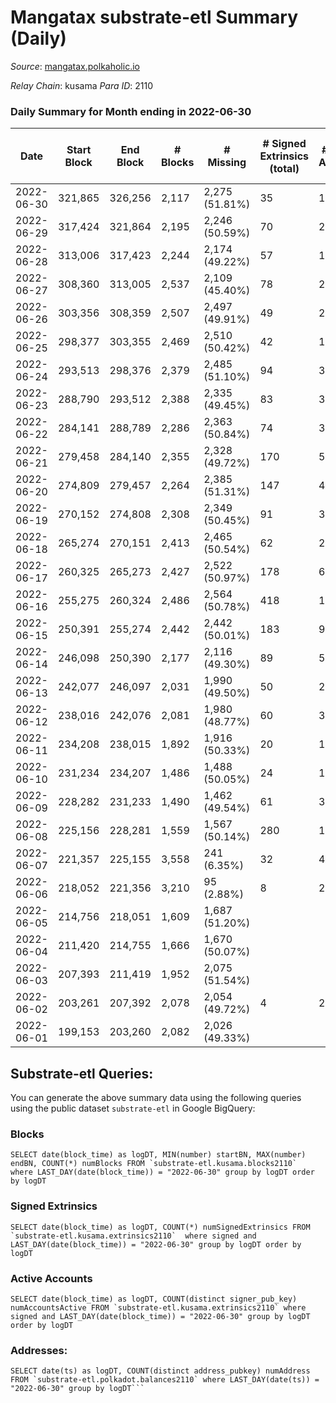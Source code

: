 # Mangatax substrate-etl Summary (Daily)

_Source_: [mangatax.polkaholic.io](https://mangatax.polkaholic.io)

*Relay Chain*: kusama
*Para ID*: 2110



### Daily Summary for Month ending in 2022-06-30


| Date | Start Block | End Block | # Blocks | # Missing | # Signed Extrinsics (total) | # Active Accounts | # Addresses with Balances | # Events | # Transfers | # XCM Transfers In | # XCM Transfers Out |
| ---- | ----------- | --------- | -------- | --------- | --------------------------- | ----------------- | ------------------------- | -------- | ----------- | ------------------ | ------------------- |
| 2022-06-30 | 321,865 | 326,256 | 2,117 | 2,275 (51.81%) | 35 | 15 | 1,158 | 4,321 |   | 5 ($114.67) | 3 ($82.87) |
| 2022-06-29 | 317,424 | 321,864 | 2,195 | 2,246 (50.59%) | 70 | 26 |  | 4,568 | 6  | 7 ($36,084.01) | 4 ($347.71) |
| 2022-06-28 | 313,006 | 317,423 | 2,244 | 2,174 (49.22%) | 57 | 18 |  | 4,639 | 4  | 3 ($5,458.63) | 4 ($999.07) |
| 2022-06-27 | 308,360 | 313,005 | 2,537 | 2,109 (45.40%) | 78 | 29 |  | 5,250 | 4  | 3 ($124.52) | 10 ($32,955.11) |
| 2022-06-26 | 303,356 | 308,359 | 2,507 | 2,497 (49.91%) | 49 | 23 |  | 5,151 | 1  | 1 ($20.39) |   |
| 2022-06-25 | 298,377 | 303,355 | 2,469 | 2,510 (50.42%) | 42 | 19 |  | 5,093 | 2  | 1 ($113.93) | 2 ($89.20) |
| 2022-06-24 | 293,513 | 298,376 | 2,379 | 2,485 (51.10%) | 94 | 39 |  | 4,937 | 4  | 3 ($33.56) |   |
| 2022-06-23 | 288,790 | 293,512 | 2,388 | 2,335 (49.45%) | 83 | 30 |  | 4,987 | 1  | 7 ($853.91) | 5 ($3,107.59) |
| 2022-06-22 | 284,141 | 288,789 | 2,286 | 2,363 (50.84%) | 74 | 35 |  | 4,745 | 2  | 3 ($542.71) | 2 ($139.88) |
| 2022-06-21 | 279,458 | 284,140 | 2,355 | 2,328 (49.72%) | 170 | 54 |  | 4,992 | 1  | 28 ($34,898.85) | 8 ($1,991.01) |
| 2022-06-20 | 274,809 | 279,457 | 2,264 | 2,385 (51.31%) | 147 | 48 |  | 4,760 | 2  | 15 ($4,305.72) | 5 ($117.21) |
| 2022-06-19 | 270,152 | 274,808 | 2,308 | 2,349 (50.45%) | 91 | 37 | 1,125 | 4,762 | 1  | 8 ($694.83) | 4 ($101.98) |
| 2022-06-18 | 265,274 | 270,151 | 2,413 | 2,465 (50.54%) | 62 | 21 |  | 4,999 | 1  | 8 ($251.41) | 7 ($2,560.05) |
| 2022-06-17 | 260,325 | 265,273 | 2,427 | 2,522 (50.97%) | 178 | 63 |  | 5,184 | 1  | 16 ($1,849.99) | 16 ($2,191.31) |
| 2022-06-16 | 255,275 | 260,324 | 2,486 | 2,564 (50.78%) | 418 | 138 |  | 5,595 | 6  | 53 ($14,389.31) | 38 ($3,069.83) |
| 2022-06-15 | 250,391 | 255,274 | 2,442 | 2,442 (50.01%) | 183 | 99 |  | 5,343 | 7  | 83 ($5,713.91) | 11 ($3,564.48) |
| 2022-06-14 | 246,098 | 250,390 | 2,177 | 2,116 (49.30%) | 89 | 56 |  | 4,582 | 3  | 65 ($436,359.21) |   |
| 2022-06-13 | 242,077 | 246,097 | 2,031 | 1,990 (49.50%) | 50 | 29 |  | 4,204 | 3  | 39 ($110,863.51) | 2 ($1,322.80) |
| 2022-06-12 | 238,016 | 242,076 | 2,081 | 1,980 (48.77%) | 60 | 37 |  | 4,312 | 1  | 34 ($11,005.68) | 3 ($60.47) |
| 2022-06-11 | 234,208 | 238,015 | 1,892 | 1,916 (50.33%) | 20 | 13 |  | 3,860 |   | 22 ($8,148.21) |   |
| 2022-06-10 | 231,234 | 234,207 | 1,486 | 1,488 (50.05%) | 24 | 15 |  | 3,059 | 2  | 10 ($5,160.03) | 1 ($64.00) |
| 2022-06-09 | 228,282 | 231,233 | 1,490 | 1,462 (49.54%) | 61 | 33 |  | 3,117 | 10  | 29 ($9,348.21) | 4 ($668.88) |
| 2022-06-08 | 225,156 | 228,281 | 1,559 | 1,567 (50.14%) | 280 | 127 |  | 4,626 | 9  | 136 ($42,721.78) | 7 ($1,763.38) |
| 2022-06-07 | 221,357 | 225,155 | 3,558 | 241 (6.35%) | 32 | 4 |  | 7,225 | 10  | 1 ($7.41) | 1 ($3.36) |
| 2022-06-06 | 218,052 | 221,356 | 3,210 | 95 (2.88%) | 8 | 2 |  | 6,475 | 2  |   |   |
| 2022-06-05 | 214,756 | 218,051 | 1,609 | 1,687 (51.20%) |  |  |  | 3,218 |   |   |   |
| 2022-06-04 | 211,420 | 214,755 | 1,666 | 1,670 (50.07%) |  |  |  | 3,345 |   |   |   |
| 2022-06-03 | 207,393 | 211,419 | 1,952 | 2,075 (51.54%) |  |  |  | 3,933 |   |   |   |
| 2022-06-02 | 203,261 | 207,392 | 2,078 | 2,054 (49.72%) | 4 | 2 |  | 4,194 | 1  | 1 ($1.45) | 1  |
| 2022-06-01 | 199,153 | 203,260 | 2,082 | 2,026 (49.33%) |  |  |  | 4,204 |   | 1 ($8.23) |   |

## Substrate-etl Queries:
You can generate the above summary data using the following queries using the public dataset `substrate-etl` in Google BigQuery:


### Blocks
```
SELECT date(block_time) as logDT, MIN(number) startBN, MAX(number) endBN, COUNT(*) numBlocks FROM `substrate-etl.kusama.blocks2110`  where LAST_DAY(date(block_time)) = "2022-06-30" group by logDT order by logDT
```


### Signed Extrinsics
```
SELECT date(block_time) as logDT, COUNT(*) numSignedExtrinsics FROM `substrate-etl.kusama.extrinsics2110`  where signed and LAST_DAY(date(block_time)) = "2022-06-30" group by logDT order by logDT
```


### Active Accounts
```
SELECT date(block_time) as logDT, COUNT(distinct signer_pub_key) numAccountsActive FROM `substrate-etl.kusama.extrinsics2110` where signed and LAST_DAY(date(block_time)) = "2022-06-30" group by logDT order by logDT
```


### Addresses:
```
SELECT date(ts) as logDT, COUNT(distinct address_pubkey) numAddress FROM `substrate-etl.polkadot.balances2110` where LAST_DAY(date(ts)) = "2022-06-30" group by logDT```

